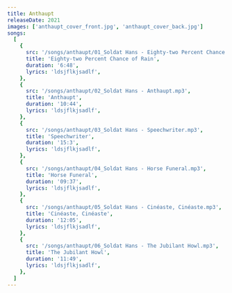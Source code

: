 ```yaml
---
title: Anthaupt
releaseDate: 2021
images: ['anthaupt_cover_front.jpg', 'anthaupt_cover_back.jpg']
songs:
  [
    {
      src: '/songs/anthaupt/01_Soldat Hans - Eighty-two Percent Chance of Rain.mp3',
      title: 'Eighty-two Percent Chance of Rain',
      duration: '6:48',
      lyrics: 'ldsjflkjsadlf',
    },
    {
      src: '/songs/anthaupt/02_Soldat Hans - Anthaupt.mp3',
      title: 'Anthaupt',
      duration: '10:44',
      lyrics: 'ldsjflkjsadlf',
    },
    {
      src: '/songs/anthaupt/03_Soldat Hans - Speechwriter.mp3',
      title: 'Speechwriter',
      duration: '15:3',
      lyrics: 'ldsjflkjsadlf',
    },
    {
      src: '/songs/anthaupt/04_Soldat Hans - Horse Funeral.mp3',
      title: 'Horse Funeral',
      duration: '09:37',
      lyrics: 'ldsjflkjsadlf',
    },
    {
      src: '/songs/anthaupt/05_Soldat Hans - Cinéaste, Cinéaste.mp3',
      title: 'Cinéaste, Cinéaste',
      duration: '12:05',
      lyrics: 'ldsjflkjsadlf',
    },
    {
      src: '/songs/anthaupt/06_Soldat Hans - The Jubilant Howl.mp3',
      title: 'The Jubilant Howl',
      duration: '11:49',
      lyrics: 'ldsjflkjsadlf',
    },
  ]
---
```

